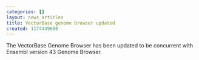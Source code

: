 ```yaml
---
categories: []
layout: news_articles
title: VectorBase genome browser updated
created: 1174449600
---
```

The VectorBase Genome Browser has been updated to be concurrent with Ensembl version 43 Genome Browser. 

